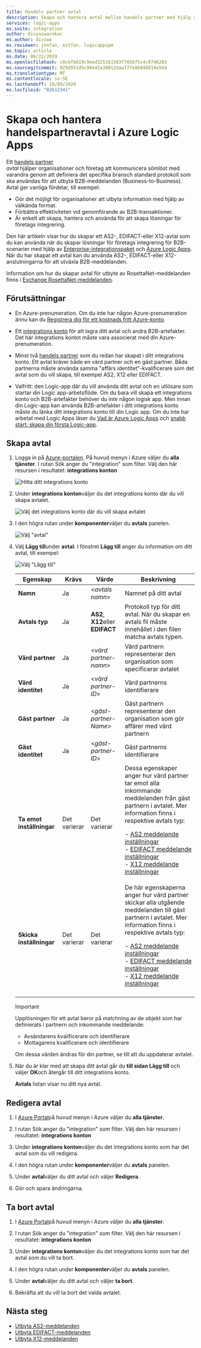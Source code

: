 ```yaml
---
title: Handels partner avtal
description: Skapa och hantera avtal mellan handels partner med hjälp av Azure Logic Apps och Enterprise-integrationspaket
services: logic-apps
ms.suite: integration
author: divyaswarnkar
ms.author: divswa
ms.reviewer: jonfan, estfan, logicappspm
ms.topic: article
ms.date: 06/22/2019
ms.openlocfilehash: c8cbfb619c9eed325161503f705bf5c4c0746265
ms.sourcegitcommit: 829d951d5c90442a38012daaf77e86046018e5b9
ms.translationtype: MT
ms.contentlocale: sv-SE
ms.lasthandoff: 10/09/2020
ms.locfileid: "82612341"
---
```

# <a name="create-and-manage-trading-partner-agreements-in-azure-logic-apps"></a>Skapa och hantera handelspartneravtal i Azure Logic Apps

Ett [handels partner](../logic-apps/logic-apps-enterprise-integration-partners.md)  
 *avtal* hjälper organisationer och företag att kommunicera sömlöst med varandra genom att definiera det specifika bransch standard protokoll som ska användas för att utbyta B2B-meddelanden (Business-to-Business). Avtal ger vanliga fördelar, till exempel:

* Gör det möjligt för organisationer att utbyta information med hjälp av välkända format.
* Förbättra effektiviteten vid genomförande av B2B-transaktioner.
* Är enkelt att skapa, hantera och använda för att skapa lösningar för företags integrering.

Den här artikeln visar hur du skapar ett AS2-, EDIFACT-eller X12-avtal som du kan använda när du skapar lösningar för företags integrering för B2B-scenarier med hjälp av [Enterprise-integrationspaket](../logic-apps/logic-apps-enterprise-integration-overview.md) och [Azure Logic Apps](../logic-apps/logic-apps-overview.md). När du har skapat ett avtal kan du använda AS2-, EDIFACT-eller X12-anslutningarna för att utväxla B2B-meddelanden.

Information om hur du skapar avtal för utbyte av RosettaNet-meddelanden finns i [Exchange RosettaNet-meddelanden](../logic-apps/logic-apps-enterprise-integration-rosettanet.md).

## <a name="prerequisites"></a>Förutsättningar

* En Azure-prenumeration. Om du inte har någon Azure-prenumeration ännu kan du [Registrera dig för ett kostnads fritt Azure-konto](https://azure.microsoft.com/free/).

* Ett [integrations konto](../logic-apps/logic-apps-enterprise-integration-create-integration-account.md) för att lagra ditt avtal och andra B2B-artefakter. Det här integrations kontot måste vara associerat med din Azure-prenumeration.

* Minst två [handels partner](../logic-apps/logic-apps-enterprise-integration-partners.md) som du redan har skapat i ditt integrations konto. Ett avtal kräver både en värd partner och en gäst partner. Båda partnerna måste använda samma "affärs identitet"-kvalificerare som det avtal som du vill skapa, till exempel AS2, X12 eller EDIFACT.

* Valfritt: den Logic-app där du vill använda ditt avtal och en utlösare som startar din Logic app-arbetsflöde. Om du bara vill skapa ett integrations konto och B2B-artefakter behöver du inte någon logisk app. Men innan din Logic-app kan använda B2B-artefakter i ditt integrations konto måste du länka ditt integrations konto till din Logic app. Om du inte har arbetat med Logic Apps läser du [Vad är Azure Logic Apps](../logic-apps/logic-apps-overview.md) och [snabb start: skapa din första Logic-app](../logic-apps/quickstart-create-first-logic-app-workflow.md).

## <a name="create-agreements"></a>Skapa avtal

1. Logga in på [Azure-portalen](https://portal.azure.com).
På huvud menyn i Azure väljer du **alla tjänster**. I rutan Sök anger du "integration" som filter. Välj den här resursen i resultatet: **integrations konton**

   ![Hitta ditt integrations konto](./media/logic-apps-enterprise-integration-agreements/find-integration-accounts.png)

1. Under **integrations konton**väljer du det integrations konto där du vill skapa avtalet.

   ![Välj det integrations konto där du vill skapa avtalet](./media/logic-apps-enterprise-integration-agreements/select-integration-account.png)

1. I den högra rutan under **komponenter**väljer du **avtals** panelen.

   ![Välj "avtal"](./media/logic-apps-enterprise-integration-agreements/agreement-1.png)

1. Välj **Lägg till**under **avtal**. I fönstret **Lägg till** anger du information om ditt avtal, till exempel:

   ![Välj "Lägg till"](./media/logic-apps-enterprise-integration-agreements/agreement-2.png)

   | Egenskap | Krävs | Värde | Beskrivning |
   |----------|----------|-------|-------------|
   | **Namn** | Ja | <*avtals namn*> | Namnet på ditt avtal |
   | **Avtals typ** | Ja | **AS2**, **X12**eller **EDIFACT** | Protokoll typ för ditt avtal. När du skapar en avtals fil måste innehållet i den filen matcha avtals typen. | |  
   | **Värd partner** | Ja | <*värd partner-namn*> | Värd partnern representerar den organisation som specificerar avtalet |
   | **Värd identitet** | Ja | <*värd partner-ID*> | Värd partnerns identifierare |
   | **Gäst partner** | Ja | <*gäst-partner-Name*> | Gäst partnern representerar den organisation som gör affärer med värd partnern |
   | **Gäst identitet** | Ja | <*gäst-partner-ID*> | Gäst partnerns identifierare |
   | **Ta emot inställningar** | Det varierar | Det varierar | Dessa egenskaper anger hur värd partner tar emot alla inkommande meddelanden från gäst partnern i avtalet. Mer information finns i respektive avtals typ: <p>- [AS2 meddelande inställningar](../logic-apps/logic-apps-enterprise-integration-as2-message-settings.md) <br>- [EDIFACT meddelande inställningar](logic-apps-enterprise-integration-edifact.md) <br>- [X12 meddelande inställningar](logic-apps-enterprise-integration-x12.md) |
   | **Skicka inställningar** | Det varierar | Det varierar | De här egenskaperna anger hur värd partner skickar alla utgående meddelanden till gäst partnern i avtalet. Mer information finns i respektive avtals typ: <p>- [AS2 meddelande inställningar](../logic-apps/logic-apps-enterprise-integration-as2-message-settings.md) <br>- [EDIFACT meddelande inställningar](logic-apps-enterprise-integration-edifact.md) <br>- [X12 meddelande inställningar](logic-apps-enterprise-integration-x12.md) |
   |||||

   > [!IMPORTANT]
   > Upplösningen för ett avtal beror på matchning av de objekt som har definierats i partnern och inkommande meddelande:
   >
   > * Avsändarens kvalificerare och identifierare
   > * Mottagarens kvalificerare och identifierare
   >
   > Om dessa värden ändras för din partner, se till att du uppdaterar avtalet.

1. När du är klar med att skapa ditt avtal går du **till sidan Lägg till** och väljer **OK**och återgår till ditt integrations konto.

   **Avtals** listan visar nu ditt nya avtal.

## <a name="edit-agreements"></a>Redigera avtal

1. I [Azure Portal](https://portal.azure.com)på huvud menyn i Azure väljer du **alla tjänster**.

1. I rutan Sök anger du "integration" som filter. Välj den här resursen i resultatet: **integrations konton**

1. Under **integrations konton**väljer du det integrations konto som har det avtal som du vill redigera.

1. I den högra rutan under **komponenter**väljer du **avtals** panelen.

1. Under **avtal**väljer du ditt avtal och väljer **Redigera**.

1. Gör och spara ändringarna.

## <a name="delete-agreements"></a>Ta bort avtal

1. I [Azure Portal](https://portal.azure.com)på huvud menyn i Azure väljer du **alla tjänster**.

1. I rutan Sök anger du "integration" som filter. Välj den här resursen i resultatet: **integrations konton**

1. Under **integrations konton**väljer du det integrations konto som har det avtal som du vill ta bort.

1. I den högra rutan under **komponenter**väljer du **avtals** panelen.

1. Under **avtal**väljer du ditt avtal och väljer **ta bort**.

1. Bekräfta att du vill ta bort det valda avtalet.

## <a name="next-steps"></a>Nästa steg

* [Utbyta AS2-meddelanden](logic-apps-enterprise-integration-as2.md)
* [Utbyta EDIFACT-meddelanden](logic-apps-enterprise-integration-edifact.md)
* [Utbyta X12-meddelanden](logic-apps-enterprise-integration-x12.md)

